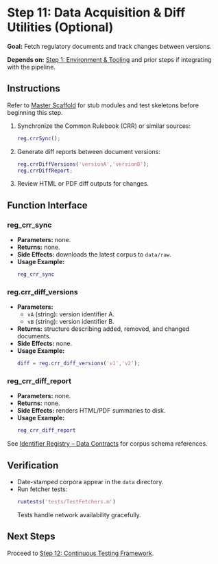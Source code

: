 # Step 11: Data Acquisition & Diff Utilities (Optional)

**Goal:** Fetch regulatory documents and track changes between versions.

**Depends on:** [Step 1: Environment & Tooling](step01_environment_tooling.md) and prior steps if integrating with the pipeline.

## Instructions
Refer to [Master Scaffold](master_scaffold.md) for stub modules and test skeletons before beginning this step.

1. Synchronize the Common Rulebook (CRR) or similar sources:
   ```matlab
   reg.crrSync();
   ```
2. Generate diff reports between document versions:
   ```matlab
   reg.crrDiffVersions('versionA','versionB');
   reg.crrDiffReport;
   ```
3. Review HTML or PDF diff outputs for changes.

## Function Interface

### reg_crr_sync
- **Parameters:** none.
- **Returns:** none.
- **Side Effects:** downloads the latest corpus to `data/raw`.
- **Usage Example:**
  ```matlab
  reg_crr_sync
  ```

### reg.crr_diff_versions
- **Parameters:**
  - `vA` (string): version identifier A.
  - `vB` (string): version identifier B.
- **Returns:** structure describing added, removed, and changed documents.
- **Side Effects:** none.
- **Usage Example:**
  ```matlab
  diff = reg.crr_diff_versions('v1','v2');
  ```

### reg_crr_diff_report
- **Parameters:** none.
- **Returns:** none.
- **Side Effects:** renders HTML/PDF summaries to disk.
- **Usage Example:**
  ```matlab
  reg_crr_diff_report
  ```

See [Identifier Registry – Data Contracts](identifier_registry.md#data-contracts) for corpus schema references.


## Verification
- Date-stamped corpora appear in the `data` directory.
- Run fetcher tests:
  ```matlab
  runtests('tests/TestFetchers.m')
  ```
  Tests handle network availability gracefully.

## Next Steps
Proceed to [Step 12: Continuous Testing Framework](step12_continuous_testing.md).
